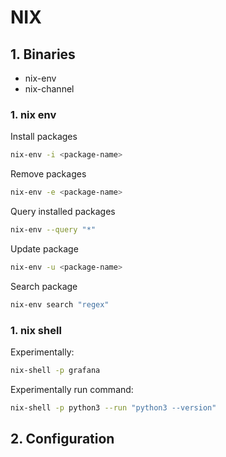 # NIX

## 1. Binaries
* nix-env
* nix-channel

### 1. nix env
Install packages
```bash
nix-env -i <package-name>
```

Remove packages
```bash
nix-env -e <package-name>
```

Query installed packages
```bash
nix-env --query "*"
```

Update package
```bash
nix-env -u <package-name>
```

Search package
```bash
nix-env search "regex"
```

### 1. nix shell
Experimentally:
```bash
nix-shell -p grafana
```

Experimentally run command:
```bash
nix-shell -p python3 --run "python3 --version"
```

## 2. Configuration
